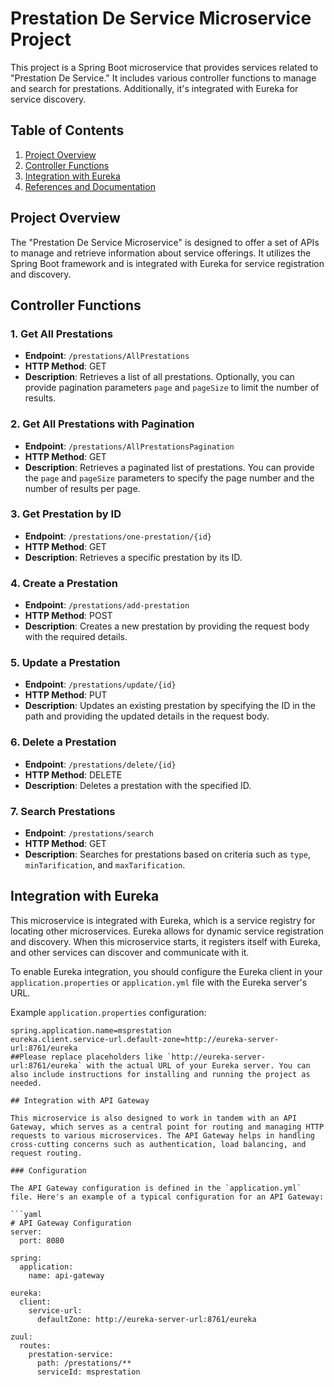 # Prestation De Service Microservice Project

This project is a Spring Boot microservice that provides services related to "Prestation De Service." It includes various controller functions to manage and search for prestations. Additionally, it's integrated with Eureka for service discovery.

## Table of Contents

1. [Project Overview](#project-overview)
2. [Controller Functions](#controller-functions)
3. [Integration with Eureka](#integration-with-eureka)
4. [References and Documentation](#references-and-documentation)

## Project Overview

The "Prestation De Service Microservice" is designed to offer a set of APIs to manage and retrieve information about service offerings. It utilizes the Spring Boot framework and is integrated with Eureka for service registration and discovery.

## Controller Functions

### 1. Get All Prestations

- **Endpoint**: `/prestations/AllPrestations`
- **HTTP Method**: GET
- **Description**: Retrieves a list of all prestations. Optionally, you can provide pagination parameters `page` and `pageSize` to limit the number of results.

### 2. Get All Prestations with Pagination

- **Endpoint**: `/prestations/AllPrestationsPagination`
- **HTTP Method**: GET
- **Description**: Retrieves a paginated list of prestations. You can provide the `page` and `pageSize` parameters to specify the page number and the number of results per page.

### 3. Get Prestation by ID

- **Endpoint**: `/prestations/one-prestation/{id}`
- **HTTP Method**: GET
- **Description**: Retrieves a specific prestation by its ID.

### 4. Create a Prestation

- **Endpoint**: `/prestations/add-prestation`
- **HTTP Method**: POST
- **Description**: Creates a new prestation by providing the request body with the required details.

### 5. Update a Prestation

- **Endpoint**: `/prestations/update/{id}`
- **HTTP Method**: PUT
- **Description**: Updates an existing prestation by specifying the ID in the path and providing the updated details in the request body.

### 6. Delete a Prestation

- **Endpoint**: `/prestations/delete/{id}`
- **HTTP Method**: DELETE
- **Description**: Deletes a prestation with the specified ID.

### 7. Search Prestations

- **Endpoint**: `/prestations/search`
- **HTTP Method**: GET
- **Description**: Searches for prestations based on criteria such as `type`, `minTarification`, and `maxTarification`.

## Integration with Eureka

This microservice is integrated with Eureka, which is a service registry for locating other microservices. Eureka allows for dynamic service registration and discovery. When this microservice starts, it registers itself with Eureka, and other services can discover and communicate with it.

To enable Eureka integration, you should configure the Eureka client in your `application.properties` or `application.yml` file with the Eureka server's URL.

Example `application.properties` configuration:

```properties
spring.application.name=msprestation
eureka.client.service-url.default-zone=http://eureka-server-url:8761/eureka
##Please replace placeholders like `http://eureka-server-url:8761/eureka` with the actual URL of your Eureka server. You can also include instructions for installing and running the project as needed.

## Integration with API Gateway

This microservice is also designed to work in tandem with an API Gateway, which serves as a central point for routing and managing HTTP requests to various microservices. The API Gateway helps in handling cross-cutting concerns such as authentication, load balancing, and request routing.

### Configuration

The API Gateway configuration is defined in the `application.yml` file. Here's an example of a typical configuration for an API Gateway:

```yaml
# API Gateway Configuration
server:
  port: 8080

spring:
  application:
    name: api-gateway

eureka:
  client:
    service-url:
      defaultZone: http://eureka-server-url:8761/eureka

zuul:
  routes:
    prestation-service:
      path: /prestations/**
      serviceId: msprestation
